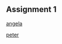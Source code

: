 ## Assignment 1

[angela](https://github.com/ayzcrem/coolnetartproject)


[peter](https://github.com/peterzhn/first-website)
